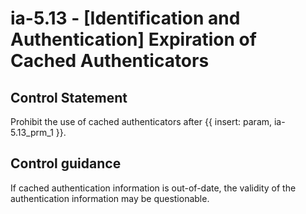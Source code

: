 # ia-5.13 - \[Identification and Authentication\] Expiration of Cached Authenticators

## Control Statement

Prohibit the use of cached authenticators after {{ insert: param, ia-5.13_prm_1 }}.

## Control guidance

If cached authentication information is out-of-date, the validity of the authentication information may be questionable.

